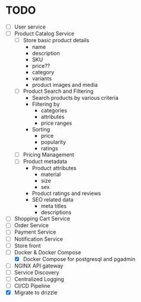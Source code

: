 # TODO

-   [ ] User service
-   [ ] Product Catalog Service
    -   [ ] Store basic product details
        -   name
        -   description
        -   SKU
        -   price??
        -   category
        -   variants
        -   product images and media
    -   [ ] Product Search and Filtering
        -   Search products by various criteria
        -   Filtering by
            -   categories
            -   attributes
            -   price ranges
        -   Sorting
            -   price
            -   popularity
            -   ratings
    -   [ ] Pricing Management
    -   [ ] Product metadata
        -   Product attributes
            -   material
            -   size
            -   sex
        -   Product ratings and reviews
        <!-- Maybe save SEO for later -->
        -   SEO related data
            -   meta titles
            -   descriptions
-   [ ] Shopping Cart Service
-   [ ] Order Service
-   [ ] Payment Service
-   [ ] Notification Service
-   [ ] Store front
-   [ ] Docker & Docker Compose
    -   [x] Docker Compose for postgresql and pgadmin
-   [ ] NGINX API gateway
-   [ ] Service Discovery
-   [ ] Centralized Logging
-   [ ] CI/CD Pipeline
-   [x] Migrate to drizzle
